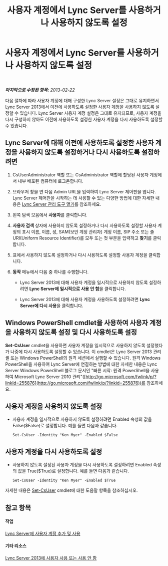 ﻿---
title: 사용자 계정에서 Lync Server를 사용하거나 사용하지 않도록 설정
TOCTitle: 사용자 계정에서 Lync Server를 사용하거나 사용하지 않도록 설정
ms:assetid: 12497d00-f665-4a97-be68-854c5a8be4fc
ms:mtpsurl: https://technet.microsoft.com/ko-kr/library/Gg429696(v=OCS.15)
ms:contentKeyID: 49302864
ms.date: 08/10/2015
mtps_version: v=OCS.15
ms.translationtype: HT
---

# 사용자 계정에서 Lync Server를 사용하거나 사용하지 않도록 설정

 

_**마지막으로 수정된 항목:** 2013-02-22_

다음 절차에 따라 사용자 계정에 대해 구성한 Lync Server 설정은 그대로 유지하면서 Lync Server 2013에서 이전에 사용하도록 설정한 사용자 계정을 사용하지 않도록 설정할 수 있습니다. Lync Server 사용자 계정 설정은 그대로 유지되므로, 사용자 계정을 다시 구성하지 않아도 이전에 사용하도록 설정한 사용자 계정을 다시 사용하도록 설정할 수 있습니다.

## Lync Server에 대해 이전에 사용하도록 설정한 사용자 계정을 사용하지 않도록 설정하거나 다시 사용하도록 설정하려면

1.  CsUserAdministrator 역할 또는 CsAdministrator 역할에 할당된 사용자 계정에서 내부 배포된 컴퓨터에 로그온합니다.

2.  브라우저 창을 연 다음 Admin URL을 입력하여 Lync Server 제어판을 엽니다. Lync Server 제어판을 시작하는 데 사용할 수 있는 다양한 방법에 대한 자세한 내용은 [Lync Server 관리 도구 열기](lync-server-2013-open-lync-server-administrative-tools.md)를 참조하세요.

3.  왼쪽 탐색 모음에서 **사용자**를 클릭합니다.

4.  **사용자 검색** 상자에 사용하지 않도록 설정하거나 다시 사용하도록 설정할 사용자 계정의 표시 이름, 이름, 성, SAM(보안 계정 관리자) 계정 이름, SIP 주소 또는 줄 URI(Uniform Resource Identifier)를 모두 또는 첫 부분을 입력하고 **찾기**를 클릭합니다.

5.  표에서 사용하지 않도록 설정하거나 다시 사용하도록 설정할 사용자 계정을 클릭합니다.

6.  **동작** 메뉴에서 다음 중 하나를 수행합니다.
    
      - Lync Server 2013에 대해 사용자 계정을 일시적으로 사용하지 않도록 설정하려면 **Lync Server에 일시적으로 사용 안 함**을 클릭합니다.
    
      - Lync Server 2013에 대해 사용자 계정을 사용하도록 설정하려면 **Lync Server에 다시 사용**을 클릭합니다.

## Windows PowerShell cmdlet을 사용하여 사용자 계정을 사용하지 않도록 설정 및 다시 사용하도록 설정

**Set-CsUser** cmdlet을 사용하면 사용자 계정을 일시적으로 사용하지 않도록 설정했다가 나중에 다시 사용하도록 설정할 수 있습니다. 이 cmdlet은 Lync Server 2013 관리 셸 또는 Windows PowerShell의 원격 세션에서 실행할 수 있습니다. 원격 Windows PowerShell을 사용하여 Lync Server에 연결하는 방법에 대한 자세한 내용은 Lync Server Windows PowerShell 블로그 문서인 "빠른 시작: 원격 PowerShell을 사용하여 Microsoft Lync Server 2010 관리"([http://go.microsoft.com/fwlink/p/?linkId=255876](http://go.microsoft.com/fwlink/p/?linkid=255876))를 참조하세요.

## 사용자 계정을 사용하지 않도록 설정

  - 사용자 계정을 일시적으로 사용하지 않도록 설정하려면 Enabled 속성의 값을 False($False)로 설정합니다. 예를 들면 다음과 같습니다.
    
        Set-CsUser -Identity "Ken Myer" -Enabled $False

## 사용자 계정을 다시 사용하도록 설정

  - 사용하지 않도록 설정된 사용자 계정을 다시 사용하도록 설정하려면 Enabled 속성의 값을 True($True)로 설정합니다. 예를 들면 다음과 같습니다.
    
        Set-CsUser -Identity "Ken Myer" -Enabled $True

자세한 내용은 [Set-CsUser](https://docs.microsoft.com/en-us/powershell/module/skype/Set-CsUser) cmdlet에 대한 도움말 항목을 참조하십시오.

## 참고 항목

#### 작업

[Lync Server에 사용자 계정 추가 및 사용](lync-server-2013-add-and-enable-user-account-for-lync-server.md)  

#### 기타 리소스

[Lync Server 2013에 사용자 사용 또는 사용 안 함](lync-server-2013-enabling-and-disabling-users-for-lync-server.md)

